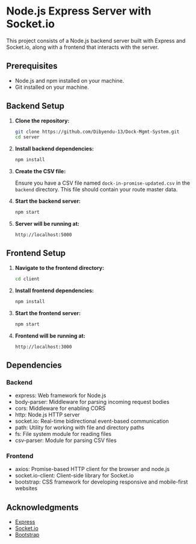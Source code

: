 # Node.js Express Server with Socket.io

This project consists of a Node.js backend server built with Express and Socket.io, along with a frontend that interacts with the server.

## Prerequisites

- Node.js and npm installed on your machine.
- Git installed on your machine.

## Backend Setup

1. **Clone the repository:**

    ```bash
    git clone https://github.com/Dibyendu-13/Dock-Mgmt-System.git
    cd server
    ```

2. **Install backend dependencies:**

    ```bash
    npm install
    ```

3. **Create the CSV file:**

    Ensure you have a CSV file named `dock-in-promise-updated.csv` in the `backend` directory. This file should contain your route master data.

4. **Start the backend server:**

    ```bash
    npm start
    ```

5. **Server will be running at:**

    ```
    http://localhost:5000
    ```

## Frontend Setup

1. **Navigate to the frontend directory:**

    ```bash
    cd client
    ```

2. **Install frontend dependencies:**

    ```bash
    npm install
    ```

3. **Start the frontend server:**

    ```bash
    npm start
    ```

4. **Frontend will be running at:**

    ```
    http://localhost:3000
    ```

## Dependencies

### Backend

- express: Web framework for Node.js
- body-parser: Middleware for parsing incoming request bodies
- cors: Middleware for enabling CORS
- http: Node.js HTTP server
- socket.io: Real-time bidirectional event-based communication
- path: Utility for working with file and directory paths
- fs: File system module for reading files
- csv-parser: Module for parsing CSV files

### Frontend

- axios: Promise-based HTTP client for the browser and node.js
- socket.io-client: Client-side library for Socket.io
- bootstrap: CSS framework for developing responsive and mobile-first websites


## Acknowledgments

- [Express](https://expressjs.com/)
- [Socket.io](https://socket.io/)
- [Bootstrap](https://getbootstrap.com/)
